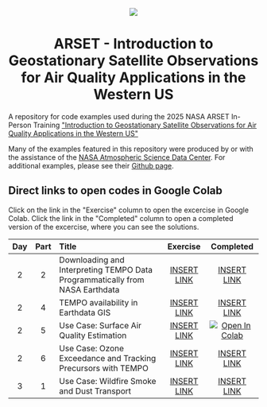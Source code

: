 <center>

![](https://appliedsciences.nasa.gov/sites/default/files/styles/homepage_hero/public/2025-05/Website_Header_Template.jpg.webp?itok=AYq8kr9A)

# ARSET - Introduction to Geostationary Satellite Observations for Air Quality Applications in the Western US

</center>

A repository for code examples used during the 2025 NASA ARSET In-Person Training ["Introduction to Geostationary Satellite Observations for Air Quality Applications in the Western US"](https://appliedsciences.nasa.gov/get-involved/training/english/arset-introduction-geostationary-satellite-observations-air-quality)

Many of the examples featured in this repository were produced by or with the assistance of the [NASA Atmospheric Science Data Center](https://asdc.larc.nasa.gov/). For additional examples, please see their [Github page](https://github.com/nasa/ASDC_Data_and_User_Services/tree/main/TEMPO). 

## Direct links to open codes in Google Colab

Click on the link in the "Exercise" column to open the excercise in Google Colab. Click the link in the "Completed" column to open a completed version of the excercise, where you can see the solutions.

| Day | Part | Title                                    | Exercise        | Completed       |
| :-: | :--: | :--------------------------------------- | :-------------: | :-------------: |
| 2   | 2    | Downloading and Interpreting TEMPO Data Programmatically from NASA Earthdata | [INSERT LINK]() | [INSERT LINK]() |
| 2   | 4    | TEMPO availability in Earthdata GIS | [INSERT LINK]() | [INSERT LINK]() |
| 2   | 5    | Use Case: Surface Air Quality Estimation | [INSERT LINK]() | [![Open In Colab](https://colab.research.google.com/assets/colab-badge.svg)](https://colab.research.google.com/github/NASAARSET/GEO_AQ_InPerson_2025/blob/main/D2P5_exercise_surface_level_AQ_complete.ipynb) | 
| 2   | 6    | Use Case: Ozone Exceedance and Tracking Precursors with TEMPO | [INSERT LINK]() | [INSERT LINK]() |
| 3   | 1    | Use Case: Wildfire Smoke and Dust Transport | [INSERT LINK]() | [INSERT LINK]() |
